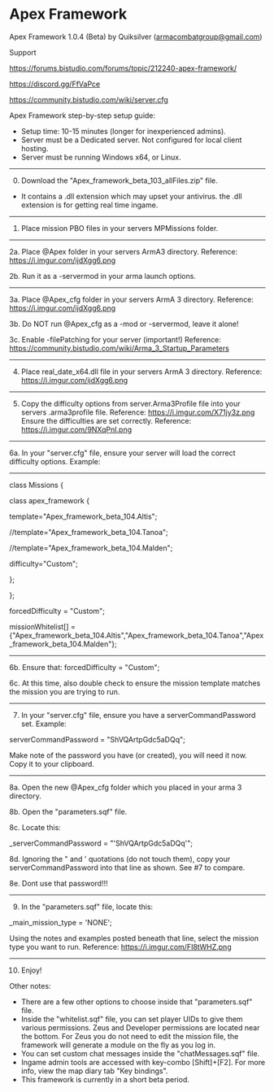 # Apex Framework 

Apex Framework 1.0.4 (Beta) by Quiksilver       (armacombatgroup@gmail.com)

Support

https://forums.bistudio.com/forums/topic/212240-apex-framework/

https://discord.gg/FfVaPce

https://community.bistudio.com/wiki/server.cfg

Apex Framework step-by-step setup guide:

* Setup time: 10-15 minutes (longer for inexperienced admins).
* Server must be a Dedicated server. Not configured for local client hosting.
* Server must be running Windows x64, or Linux.
_______________

0. Download the "Apex_framework_beta_103_allFiles.zip" file.

* It contains a .dll extension which may upset your antivirus. the .dll extension is for getting real time ingame.

_______________
1. Place mission PBO files in your servers MPMissions folder.


_______________
2a. Place @Apex folder in your servers ArmA3 directory. Reference: https://i.imgur.com/ijdXgg6.png

2b. Run it as a -servermod in your arma launch options.

_______________
3a. Place @Apex_cfg folder in your servers ArmA 3 directory. Reference: https://i.imgur.com/ijdXgg6.png

3b. Do NOT run @Apex_cfg as a -mod or -servermod, leave it alone!

3c. Enable -filePatching for your server (important!)   Reference: https://community.bistudio.com/wiki/Arma_3_Startup_Parameters
_______________
4. Place    real_date_x64.dll     file in your servers ArmA 3 directory. Reference: https://i.imgur.com/ijdXgg6.png


_______________
5. Copy the difficulty options from   server.Arma3Profile file into your servers .arma3profile file.  Reference:   https://i.imgur.com/X71jy3z.png
Ensure the difficulties are set correctly. Reference:   https://i.imgur.com/9NXqPnI.png


_______________
6a. In your "server.cfg" file, ensure your server will load the correct difficulty options. Example:

--------------------------
class Missions {

class apex_framework {

template="Apex_framework_beta_104.Altis";

//template="Apex_framework_beta_104.Tanoa";

//template="Apex_framework_beta_104.Malden";

difficulty="Custom";

};

};

forcedDifficulty = "Custom";

missionWhitelist[] = {"Apex_framework_beta_104.Altis","Apex_framework_beta_104.Tanoa","Apex_framework_beta_104.Malden"};

--------------------------

6b. Ensure that:    forcedDifficulty = "Custom";

6c. At this time, also double check to ensure the mission template matches the mission you are trying to run.
_______________
7. In your "server.cfg" file, ensure you have a serverCommandPassword set. Example:

serverCommandPassword = "ShVQArtpGdc5aDQq";

Make note of the password you have (or created), you will need it now. Copy it to your clipboard.
_______________
8a. Open the new @Apex_cfg folder which you placed in your arma 3 directory.

8b. Open the "parameters.sqf" file.

8c. Locate this:


_serverCommandPassword = "'ShVQArtpGdc5aDQq'";


8d. Ignoring the " and ' quotations (do not touch them), copy your serverCommandPassword into that line as shown. See #7 to compare.

8e. Dont use that password!!!
_______________
9. In the "parameters.sqf" file, locate this:

_main_mission_type = 'NONE';

Using the notes and examples posted beneath that line, select the mission type you want to run. Reference:   https://i.imgur.com/FI8tWHZ.png
_______________
10. Enjoy!


Other notes:

- There are a few other options to choose inside that "parameters.sqf" file.
- Inside the "whitelist.sqf" file, you can set player UIDs to give them various permissions. Zeus and Developer permissions are located near the bottom. For Zeus you do not need to edit the mission file, the framework will generate a module on the fly as you log in.
- You can set custom chat messages inside the "chatMessages.sqf" file.
- Ingame admin tools are accessed with key-combo [Shift]+[F2]. For more info, view the map diary tab "Key bindings".
- This framework is currently in a short beta period.




